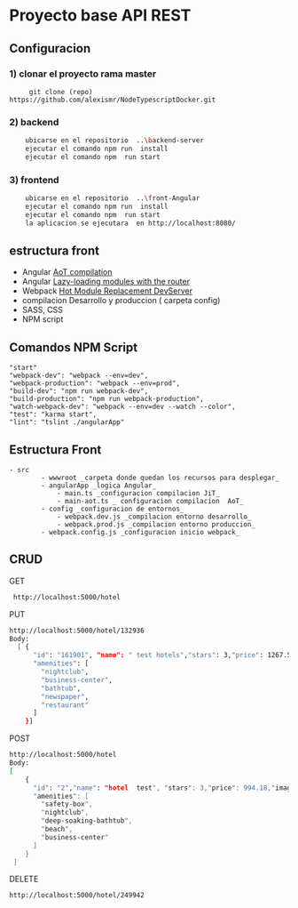 # Proyecto base API REST

## Configuracion

### 1)  clonar el proyecto rama master 

```git
     git clone (repo) https://github.com/alexismr/NodeTypescriptDocker.git
```
### 2)  backend

```sh
    ubicarse en el repositorio  ..\backend-server
    ejecutar el comando npm run  install
    ejecutar el comando npm  run start  
```
### 3)  frontend
```sh
    ubicarse en el repositorio  ..\front-Angular
    ejecutar el comando npm run  install
    ejecutar el comando npm  run start 
    la aplicacion se ejecutara  en http://localhost:8080/
```
## estructura front
- Angular [AoT compilation](https://angular.io/guide/aot-compiler)
- Angular [Lazy-loading modules with the router](https://angular.io/guide/ngmodule#lazy-loading-modules-with-the-router)
- Webpack  [Hot Module Replacement DevServer](https://webpack.js.org/configuration/dev-server/)
- compilacion Desarrollo y produccion ( carpeta config)
- SASS, CSS
- NPM script 
## Comandos NPM Script
```
"start"
"webpack-dev": "webpack --env=dev",
"webpack-production": "webpack --env=prod",
"build-dev": "npm run webpack-dev",
"build-production": "npm run webpack-production",
"watch-webpack-dev": "webpack --env=dev --watch --color",
"test": "karma start",
"lint": "tslint ./angularApp"
```
## Estructura Front
```
- src
		- wwwroot _carpeta donde quedan los recursos para desplegar_
		- angularApp _logica Angular_
			- main.ts _configuracion compilacion JiT_
			- main-aot.ts _ configuracion compilacion  AoT_	
		- config _configuracion de entornos_
			- webpack.dev.js _compilacion entorno desarrollo_
			- webpack.prod.js _compilacion entorno produccion_
		- webpack.config.js _configuracion inicio webpack_		
```
##  CRUD 
GET
```sh
 http://localhost:5000/hotel
```
PUT
```sh
http://localhost:5000/hotel/132936
Body:
  [ {
      "id": "161901", "name": " test hotels","stars": 3,"price": 1267.57,"image": "6623490_6_b.jpg",
      "amenities": [
        "nightclub",
        "business-center",
        "bathtub",
        "newspaper",
        "restaurant"
      ]
    }]
```
POST
```sh
http://localhost:5000/hotel
Body:
[
    {
      "id": "2","name": "hotel  test", "stars": 3,"price": 994.18,"image": "4900059_30_b.jpg",
      "amenities": [
        "safety-box",
        "nightclub",
        "deep-soaking-bathtub",
        "beach",
        "business-center"
      ]
    }
 ]
```
DELETE
```sh
http://localhost:5000/hotel/249942
```

